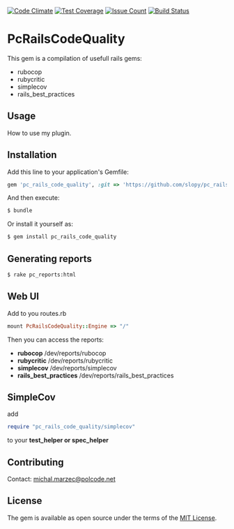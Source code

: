[![Code Climate](https://codeclimate.com/github/slopy/pc_rails_code_quality/badges/gpa.svg)](https://codeclimate.com/github/slopy/pc_rails_code_quality)
[![Test Coverage](https://codeclimate.com/github/slopy/pc_rails_code_quality/badges/coverage.svg)](https://codeclimate.com/github/slopy/pc_rails_code_quality/coverage)
[![Issue Count](https://codeclimate.com/github/slopy/pc_rails_code_quality/badges/issue_count.svg)](https://codeclimate.com/github/slopy/pc_rails_code_quality)
[![Build Status](https://travis-ci.org/slopy/pc_rails_code_quality.svg?branch=master)](https://travis-ci.org/slopy/pc_rails_code_quality)

# PcRailsCodeQuality
This gem is a compilation of usefull rails gems:
- rubocop
- rubycritic
- simplecov
- rails_best_practices

## Usage
How to use my plugin.

## Installation
Add this line to your application's Gemfile:

```ruby
gem 'pc_rails_code_quality', :git => 'https://github.com/slopy/pc_rails_code_quality'
```

And then execute:
```bash
$ bundle
```

Or install it yourself as:
```bash
$ gem install pc_rails_code_quality
```

## Generating reports

```bash
$ rake pc_reports:html
```

## Web UI

Add to you routes.rb
```ruby
mount PcRailsCodeQuality::Engine => "/"
```

Then you can access the reports:
* **rubocop** /dev/reports/rubocop 
* **rubycritic** /dev/reports/rubycritic 
* **simplecov** /dev/reports/simplecov 
* **rails_best_practices** /dev/reports/rails_best_practices 

## SimpleCov
add 
```ruby
require "pc_rails_code_quality/simplecov"
```
to your **test_helper or spec_helper**


## Contributing
Contact: michal.marzec@polcode.net

## License
The gem is available as open source under the terms of the [MIT License](http://opensource.org/licenses/MIT).
